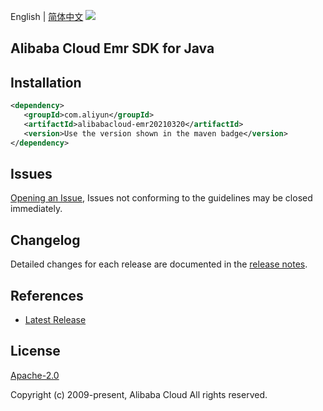 English | [简体中文](README-CN.md)
![](https://aliyunsdk-pages.alicdn.com/icons/AlibabaCloud.svg)

## Alibaba Cloud Emr SDK for Java

## Installation

```xml
<dependency>
   <groupId>com.aliyun</groupId>
   <artifactId>alibabacloud-emr20210320</artifactId>
   <version>Use the version shown in the maven badge</version>
</dependency>
```

## Issues
[Opening an Issue](https://github.com/aliyun/alibabacloud-java-async-sdk/issues/new), Issues not conforming to the guidelines may be closed immediately.

## Changelog
Detailed changes for each release are documented in the [release notes](./ChangeLog.txt).

## References
* [Latest Release](https://github.com/aliyun/alibabacloud-async-java-sdk/)

## License
[Apache-2.0](http://www.apache.org/licenses/LICENSE-2.0)

Copyright (c) 2009-present, Alibaba Cloud All rights reserved.
